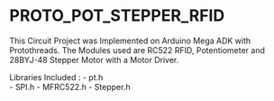# PROTO_POT_STEPPER_RFID
This Circuit Project was Implemented on Arduino Mega ADK with Protothreads. The Modules used are RC522 RFID, Potentiometer and 28BYJ-48 Stepper Motor with a Motor Driver.

Libraries Included : 
                     - pt.h  
                     - SPI.h 
                     - MFRC522.h 
                     - Stepper.h 
                    
